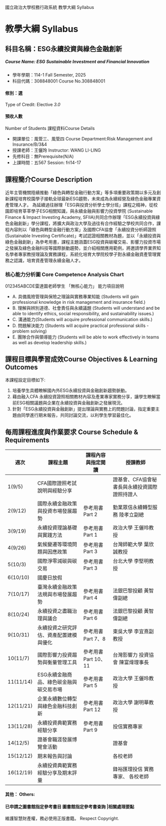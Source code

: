 國立政治大學校務行政系統 教學大綱 Syllabus
# 教學大綱 Syllabus
##  科目名稱：ESG永續投資與綠色金融創新
#####  Course Name: ESG Sustainable Investment and Financial Innovation
  * 學年學期：114-1 Fall Semester, 2025 
  * 科目代碼：308848001 Course No.308848001
#### 修別：選
Type of Credit: Elective 
_3.0_
#### 預收人數
Number of Students
課程資料Course Details
  * 開課單位：風管三、風管四 Course Department:Risk Management and Insurance/B/3&4 
  * 授課老師：王儷玲 Instructor: WANG LI-LING 
  * 先修科目：無Prerequisite(N/A)
  * 上課時間：五567 Session: fri14-17 
##  課程簡介Course Description
近年主管機關陸續推動「綠色與轉型金融行動方案」等多項重要政策期以多元及創新課程培育校園學子接軌全球最新ESG趨勢，未來成為永續經營及綠色金融專業資產管理人才。
為延續過往辦理「ESG與投資分析學士學分班」課程之精神，從校園即培育莘莘學子ESG相關知識，與永續金融與影響力投資學院 (Sustainable Finance & Impact Investing Academy, SFIIA)共同合作辦理「ESG永續投資與綠色金融創新」學分課程，將擴大與政治大學及過往有合作經驗之學校共同合作，課程內容則以「綠色與轉型金融行動方案」及國際CFA協會「永續投資分析師證照 (Sustainable Investing Certificate)」考試認證相關教材為題，並以「永續投資與綠色金融創新」為參考用書，課程主題涵蓋ESG投資與碳權交易、影響力投資市場之發展及綠色金融科技等國際脈動趨勢，並介紹相關應用範例，將邀請學界業界知名學者專家教授理論及實務課程，系統化培育大學院校學子對永續金融資產管理實務之認識，培育資產管理永續金融人才。
###  核心能力分析圖 Core Competence Analysis Chart
012345ABCDE雷達圖老師學生
「無核心能力」 
能力項目說明
  * A. 具備風險管理與保險之理論與實務專業知能 (Students will gain professional knowledge in risk management and insurance field.)
  * B. 理解與辨別道德、社會責任與永續議題 (Students will understand and be able to identify ethics, social responsibility, and sustainability issues.)
  * C. 溝通能力(Students will acquire professional communication skills.)
  * D. 問題解決能力 (Students will acquire practical professional skills - problem solving)
  * E. 團隊合作與領導能力 (Students will be able to work effectively in teams as well as develop leadership skills.)
##  課程目標與學習成效Course Objectives & Learning Outcomes 
本課程設定目標如下:
  1. 培養學生具體瞭解國內外ESG永續投資與金融創新趨勢脈動。
  2. 藉由融入CFA 永續投資證照相關教材內容及產業專家實務分享，讓學生瞭解當前ESG相關議題與企業在永續投資與金融創新之發展現況。
  3. 針對「ESG永續投資與金融創新」提出理論與實務上的問題討論，指定重要主題由同學進行期末報告，共同討論交流，以利學生學習最佳化。
##  每周課程進度與作業要求 Course Schedule & Requirements
週次 |  課程主題 |  課程內容與指定閱讀 |  授課教師  
---|---|---|---  
1(9/5) |  CFA國際證照考試說明與經驗分享 |  |  證基會、CFA協會秘書長與永續投資國際證照持證人  
2(9/12) |  國際永續金融政策與投資市場發展趨勢 |  參考用書 Part 2 |  勤業眾信永續轉型服務  陸孝立副總  
3(9/19) |  永續投資理論基礎與實踐方法 |  參考用書 Part 1 |  政治大學 王儷玲教授  
4(9/26) |  氣候變遷等環境問題與因應政策 |  參考用書 Part 3 |  台灣師範大學  葉欣誠教授  
5(10/3) |  國際淨零減碳與碳交易 |  參考用書 Part 3 |  台北大學 李堅明教授  
6(10/10) |  國慶日放假 |  |   
7(10/17) |  臺灣永續金融政策法規與市場發展趨勢 |  參考用書 Part 4 |  法銀巴黎投顧 黃智偉副總  
8(10/24) |  永續投資之盡職治理與議合 |  參考用書 Part 6 |  法銀巴黎投顧 黃智偉副總  
9(10/31) |  永續投資之研究評估、資產配置建模與優化 |  參考用書 Part 7、8 |  東吳大學 李宜熹副教授  
10(11/7) |  國際影響力投資趨勢與衡量管理工具 |  參考用書 Part 10、11 |  台灣影響力 投資協會  陳富煒理事長  
11(11/14) |  ESG永續金融商品、綠色碳金融與 碳交易市場 |  參考用書 Part 5 |  政治大學 王儷玲教授  
12(11/21) |  企業永續數位轉型與綠色金融科技創新 |  參考用書 Part 12 |  政治大學 謝明華教授  
13(11/28) |  永續投資典範實務經驗分享 |  參考用書 Part 9 |  投信實務專家  
14(12/5) |  證基會職涯發展博覽會活動 |  |  證基會  
15(12/12) |  期末報告與討論 |  |  各校老師  
16(12/19) |  永續投資典範實務經驗分享及期末評量 |  |  鋒裕匯理投信 實務專家、 各校老師  
####  其他： Others:
####  已申請之圖書館指定參考書目  圖書館指定參考書查詢 |相關處理要點
維護智慧財產權，務必使用正版書籍。 Respect Copyright.